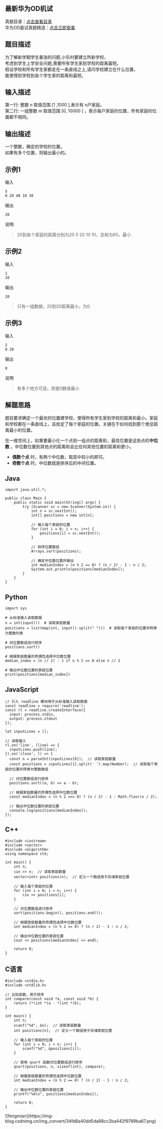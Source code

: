 ## 最新华为OD机试

真题目录：[点击查看目录](https://blog.csdn.net/banxia_frontend/article/details/129640773)  
华为OD面试真题精选：[点击立即查看](https://blog.csdn.net/banxia_frontend/category_12436481.html)

## 题目描述

为了解新学期学生暴涨的问题,小乐村要建立所新学校，  
考虑到学生上学安全问题,需要所有学生家到学校的距离最短。  
假设学校和所有学生家都走在一条直线之上,请问学校建立在什么位置，  
能使得到学校到各个学生家的距离和最短。

## 输入描述

第一行: 整数 n 取值范围 [1 ,1000 ],表示有 n户家庭。  
第二行: 一组整数 m 取值范围 [0, 10000 ] ，表示每户家庭的位置，所有家庭的位置都不相同。

## 输出描述

一个整数，确定的学校的位置。  
如果有多个位置，则输出最小的。

## 示例1

输入

    
    
    5
    0 20 40 10 30
    

输出

    
    
    20
    

说明

> 20到各个家庭的距离分别为20 0 20 10 10，总和为60，最小

## 示例2

输入

    
    
    1
    20
    

输出

    
    
    20
    

> 只有一组数据，20到20距离最小，为0

## 示例3

输入

    
    
    2
    0 20
    

输出

    
    
    0
    

说明

> 有多个地方可选，但是0数值最小

## 解题思路

题目要求确定一个最优的位置建学校，使得所有学生家到学校的距离和最小。家庭和学校都在一条直线上，且给定了每个家庭的位置。关键在于如何找到那个使总距离最小的位置。

在一维空间上，如果要最小化一个点到一组点的距离和，最佳位置是这些点的**中位数** 。中位数位置到其他点的距离和会比任何其他位置的距离和更小。

  * **偶数个点** 时，有两个中位数，取其中较小的即可。
  * **奇数个点** 时，中位数就是排序后的中间位置。

## Java

    
    
    import java.util.*;
    
    public class Main {
        public static void main(String[] args) {
            try (Scanner sc = new Scanner(System.in)) {
                int n = sc.nextInt();
                int[] positions = new int[n];
                
                // 输入每个家庭的位置
                for (int i = 0; i < n; i++) {
                    positions[i] = sc.nextInt();
                }
    
                // 排序位置数组
                Arrays.sort(positions);
    
                // 确定中位数位置并输出
                int medianIndex = (n % 2 == 0) ? (n / 2) - 1 : n / 2;
                System.out.println(positions[medianIndex]);
            }
        }
    }
    

## Python

    
    
     
    import sys
    
    # 从标准输入读取数据
    n = int(input())  # 读取家庭数量
    positions = list(map(int, input().split(" ")))  # 读取每个家庭的位置并转换为整数列表
    
    # 对位置数组进行排序
    positions.sort()
    
    # 根据家庭数量的奇偶性选择中位数位置
    median_index = (n // 2) - 1 if n % 2 == 0 else n // 2
    
    # 输出中位数位置的家庭位置
    print(positions[median_index])
    

## JavaScript

    
    
    // 引入 readline 模块用于从标准输入读取数据
    const readline = require('readline');
    const rl = readline.createInterface({
      input: process.stdin,
      output: process.stdout
    });
    
    let inputLines = [];
    
    // 读取输入
    rl.on('line', (line) => {
      inputLines.push(line);
    }).on('close', () => {
      const n = parseInt(inputLines[0]);  // 读取家庭数量
      const positions = inputLines[1].split(' ').map(Number);  // 读取每个家庭的位置并转换为整数数组
    
      // 对位置数组进行排序
      positions.sort((a, b) => a - b);
    
      // 根据家庭数量的奇偶性选择中位数位置
      const medianIndex = (n % 2 === 0) ? (n / 2) - 1 : Math.floor(n / 2);
    
      // 输出中位数位置的家庭位置
      console.log(positions[medianIndex]);
    });
    

## C++

    
    
    #include <iostream>
    #include <vector>
    #include <algorithm>
    using namespace std;
    
    int main() {
        int n;
        cin >> n;  // 读取家庭数量
        vector<int> positions(n);  // 定义一个数组用于存储家庭位置
    
        // 输入每个家庭的位置
        for (int i = 0; i < n; i++) {
            cin >> positions[i];
        }
    
        // 对位置数组进行排序
        sort(positions.begin(), positions.end());
    
        // 根据家庭数量的奇偶性选择中位数位置
        int medianIndex = (n % 2 == 0) ? (n / 2) - 1 : n / 2;
    
        // 输出中位数位置的家庭位置
        cout << positions[medianIndex] << endl;
    
        return 0;
    }
    

## C语言

    
    
    #include <stdio.h>
    #include <stdlib.h>
    
    // 比较函数，用于排序
    int compare(const void *a, const void *b) {
        return (*(int *)a - *(int *)b);
    }
    
    int main() {
        int n;
        scanf("%d", &n);  // 读取家庭数量
        int positions[n];  // 定义一个数组用于存储家庭位置
    
        // 输入每个家庭的位置
        for (int i = 0; i < n; i++) {
            scanf("%d", &positions[i]);
        }
    
        // 使用 qsort 函数对位置数组进行排序
        qsort(positions, n, sizeof(int), compare);
    
        // 根据家庭数量的奇偶性选择中位数位置
        int medianIndex = (n % 2 == 0) ? (n / 2) - 1 : n / 2;
    
        // 输出中位数位置的家庭位置
        printf("%d\n", positions[medianIndex]);
    
        return 0;
    }
    

![fengmian](https://img-
blog.csdnimg.cn/img_convert/34fd8a40dd5da98cc2ba442f9789ba67.png)

